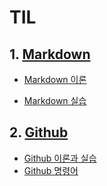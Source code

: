# TIL



## 1. [Markdown](https://github.com/Jiiiiiiiiiiin/TIL/tree/master/Markdown)

* [Markdown 이론](https://github.com/Jiiiiiiiiiiin/TIL/tree/master/Markdown/Markdown_01.md)

* [Markdown 실습](https://github.com/Jiiiiiiiiiiin/TIL/tree/master/Markdown/Markdown_02_numpy-note.md)

  

## 2. [Github](https://github.com/Jiiiiiiiiiiin/TIL/tree/master/Github)

* [Github 이론과 실습](https://github.com/Jiiiiiiiiiiin/TIL/tree/master/Github/Github-note.md)
* [Github 명령어](https://github.com/Jiiiiiiiiiiin/TIL/tree/master/Github/Github-note2.md)

